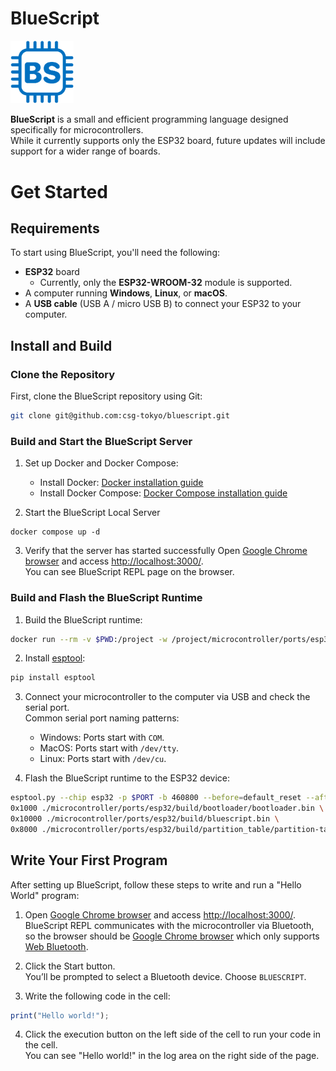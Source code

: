 # BlueScript

<img src="./logo/bluescript.png" width="20%">

**BlueScript** is a small and efficient programming language designed specifically for microcontrollers.  
While it currently supports only the ESP32 board, future updates will include support for a wider range of boards.

# Get Started

## Requirements
To start using BlueScript, you'll need the following:
- **ESP32** board
    - Currently, only the **ESP32-WROOM-32** module is supported.
- A computer running **Windows**, **Linux**, or **macOS**.
- A **USB cable** (USB A / micro USB B) to connect your ESP32 to your computer.

## Install and Build

### Clone the Repository
First, clone the BlueScript repository using Git:

```bash
git clone git@github.com:csg-tokyo/bluescript.git
```

### Build and Start the BlueScript Server

1. Set up Docker and Docker Compose:
    - Install Docker: [Docker installation guide](https://docs.docker.com/get-docker/)
    - Install Docker Compose: [Docker Compose installation guide](https://docs.docker.com/compose/install/)

2. Start the BlueScript Local Server
```
docker compose up -d
```

3. Verify that the server has started successfully
    Open [Google Chrome browser](https://www.google.com/chrome/) and access [http://localhost:3000/](http://localhost:3000/).  
    You can see BlueScript REPL page on the browser.

### Build and Flash the BlueScript Runtime  

1. Build the BlueScript runtime:
```bash
docker run --rm -v $PWD:/project -w /project/microcontroller/ports/esp32 -u $UID -e HOME=/tmp espressif/idf:release-v5.0 idf.py build
```

2. Install [esptool](https://docs.espressif.com/projects/esptool/en/latest/esp32/):
```bash
pip install esptool
```

3. Connect your microcontroller to the computer via USB and check the serial port.  
Common serial port naming patterns:
    * Windows: Ports start with `COM`.
    * MacOS: Ports start with `/dev/tty`.
    * Linux: Ports start with `/dev/cu`.

4. Flash the BlueScript runtime to the ESP32 device:
```bash
esptool.py --chip esp32 -p $PORT -b 460800 --before=default_reset --after=hard_reset write_flash --flash_mode dio --flash_freq 40m --flash_size 4MB \
0x1000 ./microcontroller/ports/esp32/build/bootloader/bootloader.bin \
0x10000 ./microcontroller/ports/esp32/build/bluescript.bin \
0x8000 ./microcontroller/ports/esp32/build/partition_table/partition-table.bin
```

## Write Your First Program
After setting up BlueScript, follow these steps to write and run a "Hello World" program:

1. Open [Google Chrome browser](https://www.google.com/chrome/) and access [http://localhost:3000/](http://localhost:3000/).  
  BlueScript REPL communicates with the microcontroller via Bluetooth, so the browser should be [Google Chrome browser](https://www.google.com/chrome/) which only supports [Web Bluetooth](https://developer.mozilla.org/ja/docs/Web/API/Web_Bluetooth_API). 

2. Click the Start button.  
  You’ll be prompted to select a Bluetooth device. Choose `BLUESCRIPT`.  

3. Write the following code in the cell:
```typescript
print("Hello world!");
```

4. Click the execution button on the left side of the cell to run your code in the cell.  
  You can see "Hello world!" in the log area on the right side of the page.

